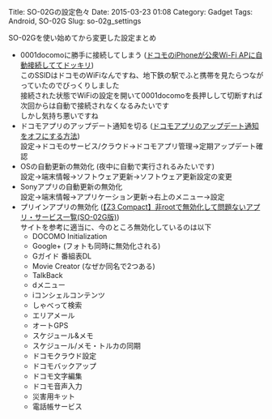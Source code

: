 Title: SO-02Gの設定色々
Date: 2015-03-23 01:08
Category: Gadget
Tags: Android, SO-02G
Slug: so-02g_settings

SO-02Gを使い始めてから変更した設定まとめ

* 0001docomoに勝手に接続してしまう ([ドコモのiPhoneが公衆Wi-Fi APに自動接続しててドッキリ](http://mikkagashi.cocolog-nifty.com/kasukadari/2013/12/iphonewi-fioff-.html))  
このSSIDはドコモのWiFiなんですね、地下鉄の駅でふと携帯を見たらつながっていたのでびっくりしました  
接続された状態でWiFiの設定を開いて0001docomoを長押しして切断すれば次回からは自動で接続されなくなるみたいです  
しかし気持ち悪いですね
* ドコモアプリのアップデート通知を切る ([ドコモアプリのアップデート通知をオフにする方法](http://xperiaz.kurosuke.biz/archives/625))  
設定→ドコモのサービス/クラウド→ドコモアプリ管理→定期アップデート確認
* OSの自動更新の無効化 (夜中に自動で実行されるみたいです)  
設定→端末情報→ソフトウェア更新→ソフトウェア更新設定の変更
* Sonyアプリの自動更新の無効化  
設定→端末情報→アプリケーション更新→右上のメニュー→設定
* プリインアプリの無効化 ([【Z3 Compact】非rootで無効化して問題ないアプリ・サービス一覧(SO-02G版)](http://xperia-freaks.org/2014/12/14/so02g-disable/))  
サイトを参考に適当に、今のところ無効化しているのは以下
    * DOCOMO Initialization
    * Google+ (フォトも同時に無効化される)
    * Gガイド 番組表DL
    * Movie Creator (なぜか同名で2つある)
    * TalkBack
    * dメニュー
    * iコンシェルコンテンツ
    * しゃべって検索
    * エリアメール
    * オートGPS
    * スケジュール&メモ
    * スケジュール/メモ・トルカの同期
    * ドコモクラウド設定
    * ドコモバックアップ
    * ドコモ文字編集
    * ドコモ音声入力
    * 災害用キット
    * 電話帳サービス
